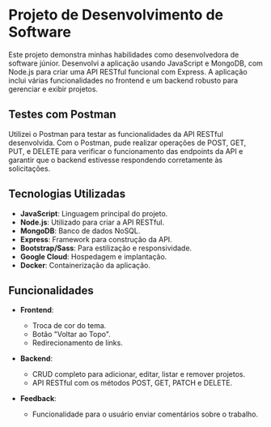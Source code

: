# Projeto de Desenvolvimento de Software

Este projeto demonstra minhas habilidades como desenvolvedora de software júnior. Desenvolvi a aplicação usando JavaScript e MongoDB, com Node.js para criar uma API RESTful funcional com Express. A aplicação inclui várias funcionalidades no frontend e um backend robusto para gerenciar e exibir projetos.

## Testes com Postman
Utilizei o Postman para testar as funcionalidades da API RESTful desenvolvida. Com o Postman, pude realizar operações de POST, GET, PUT, e DELETE para verificar o funcionamento das endpoints da API e garantir que o backend estivesse respondendo corretamente às solicitações.

## Tecnologias Utilizadas

- **JavaScript**: Linguagem principal do projeto.
- **Node.js**: Utilizado para criar a API RESTful.
- **MongoDB**: Banco de dados NoSQL.
- **Express**: Framework para construção da API.
- **Bootstrap/Sass**: Para estilização e responsividade.
- **Google Cloud**: Hospedagem e implantação.
- **Docker**: Containerização da aplicação.

## Funcionalidades

- **Frontend**:
  - Troca de cor do tema.
  - Botão "Voltar ao Topo".
  - Redirecionamento de links.
  
- **Backend**:
  - CRUD completo para adicionar, editar, listar e remover projetos.
  - API RESTful com os métodos POST, GET, PATCH e DELETE.
  
- **Feedback**:
  - Funcionalidade para o usuário enviar comentários sobre o trabalho.
